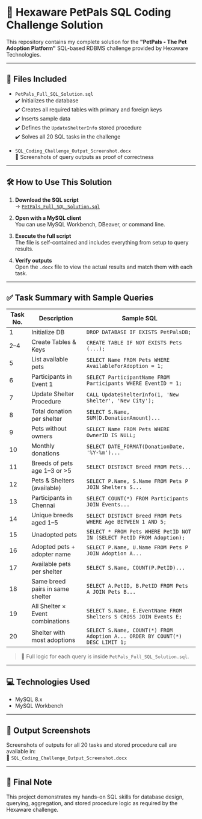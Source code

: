 # 🐾 Hexaware PetPals SQL Coding Challenge Solution

This repository contains my complete solution for the **"PetPals - The Pet Adoption Platform"** SQL-based RDBMS challenge provided by Hexaware Technologies.

---

## 📂 Files Included

- `PetPals_Full_SQL_Solution.sql`  
  ✔️ Initializes the database  
  ✔️ Creates all required tables with primary and foreign keys  
  ✔️ Inserts sample data  
  ✔️ Defines the `UpdateShelterInfo` stored procedure  
  ✔️ Solves all 20 SQL tasks in the challenge

- `SQL_Coding_Challenge_Output_Screenshot.docx`  
  📸 Screenshots of query outputs as proof of correctness

---

## 🛠️ How to Use This Solution

1. **Download the SQL script**  
   → [`PetPals_Full_SQL_Solution.sql`](./PetPals_Full_SQL_Solution.sql)

2. **Open with a MySQL client**  
   You can use MySQL Workbench, DBeaver, or command line.

3. **Execute the full script**  
   The file is self-contained and includes everything from setup to query results.

4. **Verify outputs**  
   Open the `.docx` file to view the actual results and match them with each task.

---

## ✅ Task Summary with Sample Queries

| Task No. | Description | Sample SQL |
|----------|-------------|-------------|
| 1 | Initialize DB | `DROP DATABASE IF EXISTS PetPalsDB;` |
| 2–4 | Create Tables & Keys | `CREATE TABLE IF NOT EXISTS Pets (...);` |
| 5 | List available pets | `SELECT Name FROM Pets WHERE AvailableForAdoption = 1;` |
| 6 | Participants in Event 1 | `SELECT ParticipantName FROM Participants WHERE EventID = 1;` |
| 7 | Update Shelter Procedure | `CALL UpdateShelterInfo(1, 'New Shelter', 'New City');` |
| 8 | Total donation per shelter | `SELECT S.Name, SUM(D.DonationAmount)...` |
| 9 | Pets without owners | `SELECT Name FROM Pets WHERE OwnerID IS NULL;` |
| 10 | Monthly donations | `SELECT DATE_FORMAT(DonationDate, '%Y-%m')...` |
| 11 | Breeds of pets age 1–3 or >5 | `SELECT DISTINCT Breed FROM Pets...` |
| 12 | Pets & Shelters (available) | `SELECT P.Name, S.Name FROM Pets P JOIN Shelters S...` |
| 13 | Participants in Chennai | `SELECT COUNT(*) FROM Participants JOIN Events...` |
| 14 | Unique breeds aged 1–5 | `SELECT DISTINCT Breed FROM Pets WHERE Age BETWEEN 1 AND 5;` |
| 15 | Unadopted pets | `SELECT * FROM Pets WHERE PetID NOT IN (SELECT PetID FROM Adoption);` |
| 16 | Adopted pets + adopter name | `SELECT P.Name, U.Name FROM Pets P JOIN Adoption A...` |
| 17 | Available pets per shelter | `SELECT S.Name, COUNT(P.PetID)...` |
| 18 | Same breed pairs in same shelter | `SELECT A.PetID, B.PetID FROM Pets A JOIN Pets B...` |
| 19 | All Shelter × Event combinations | `SELECT S.Name, E.EventName FROM Shelters S CROSS JOIN Events E;` |
| 20 | Shelter with most adoptions | `SELECT S.Name, COUNT(*) FROM Adoption A... ORDER BY COUNT(*) DESC LIMIT 1;` |

> 📌 Full logic for each query is inside `PetPals_Full_SQL_Solution.sql`.

---

## 💻 Technologies Used

- MySQL 8.x
- MySQL Workbench

---

## 📸 Output Screenshots

Screenshots of outputs for all 20 tasks and stored procedure call are available in:  
📄 `SQL_Coding_Challenge_Output_Screenshot.docx`

---

## 🏁 Final Note

This project demonstrates my hands-on SQL skills for database design, querying, aggregation, and stored procedure logic as required by the Hexaware challenge.

